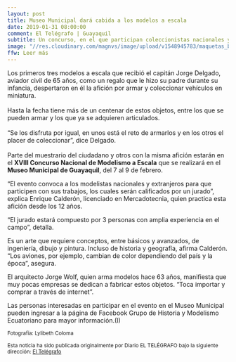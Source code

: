 ```yaml
---
layout: post
title: Museo Municipal dará cabida a los modelos a escala
date: 2019-01-31 08:00:00
comment: El Telégrafo | Guayaquil
subtitle: Un concurso, en el que participan coleccionistas nacionales y extranjeros, es también una exposición en donde se podrán apreciar vehículos en miniatura.
image: "//res.cloudinary.com/magnvs/image/upload/v1548945783/maquetas_b0jqfl.jpg"
ffw: Leer más
--- 
```

Los primeros tres modelos a escala que recibió el capitán Jorge Delgado, aviador civil de 65 años, como un regalo que le hizo su padre durante su infancia, despertaron en él la afición por armar y coleccionar vehículos en miniatura. <br/><br/>Hasta la fecha tiene más de un centenar de estos objetos, entre los que se pueden armar y los que ya se adquieren articulados.   <br/><br/>“Se los disfruta por igual, en unos está el reto de armarlos y en los otros el placer de coleccionar”, dice Delgado.  <br/><br/>Parte del muestrario del ciudadano y otros con la misma afición estarán en el **XVIII Concurso Nacional de Modelismo a Escala** que se realizará en el **Museo Municipal de Guayaquil**, del 7 al 9 de febrero.   

“El evento convoca a los modelistas nacionales y extranjeros para que participen con sus trabajos, los cuales serán calificados por un jurado”, explica Enrique Calderón, licenciado en Mercadotecnia, quien practica esta afición desde los 12 años.   

“El jurado estará compuesto por 3 personas con amplia experiencia en el campo”, detalla.   

Es un arte que requiere conceptos, entre básicos y avanzados, de ingeniería, dibujo y pintura. Incluso de historia y geografía, afirma Calderón. “Los aviones, por ejemplo, cambian de color dependiendo del país y la época”, asegura. 

El arquitecto Jorge Wolf, quien arma modelos hace 63 años, manifiesta que muy pocas empresas se dedican a fabricar estos objetos. “Toca importar y comprar a través de internet”.   

Las personas interesadas en participar en el evento en el Museo Municipal pueden ingresar a la página de Facebook Grupo de Historia y Modelismo Ecuatoriano para mayor información.(I) 

<small>Fotografía: Lylibeth Coloma</small>  

<small>Esta noticia ha sido publicada originalmente por Diario EL TELÉGRAFO bajo la siguiente dirección: [El Telégrafo](//www.eltelegrafo.com.ec/noticias/guayaquil/1/museomunicipal-guayaquil-coleccionistas)</small>

